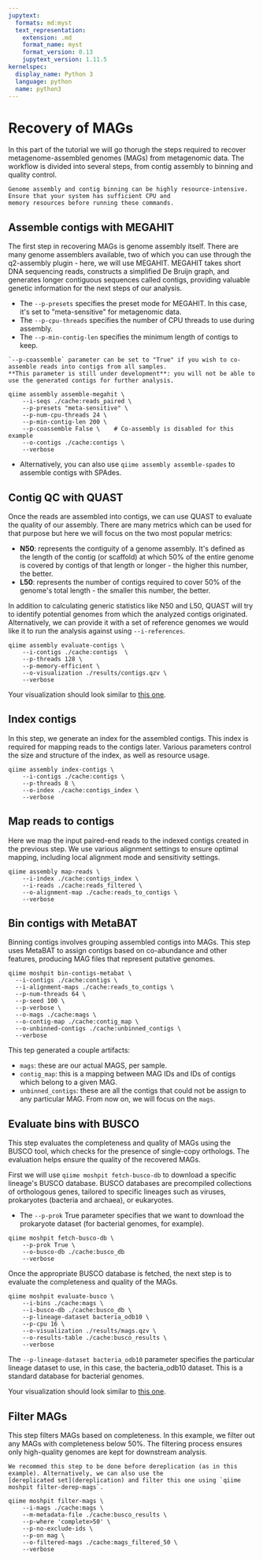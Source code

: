 ```yaml
---
jupytext:
  formats: md:myst
  text_representation:
    extension: .md
    format_name: myst
    format_version: 0.13
    jupytext_version: 1.11.5
kernelspec:
  display_name: Python 3
  language: python
  name: python3
---
```

# Recovery of MAGs
In this part of the tutorial we will go thorugh the steps required to recover metagenome-assembled genomes (MAGs) from 
metagenomic data. The workflow is divided into several steps, from contig assembly to binning and quality control.
```{warning}
Genome assembly and contig binning can be highly resource-intensive. Ensure that your system has sufficient CPU and 
memory resources before running these commands.
```
## Assemble contigs with MEGAHIT
The first step in recovering MAGs is genome assembly itself. There are many genome assemblers available, two of which 
you can use through the q2-assembly plugin - here, we will use MEGAHIT. MEGAHIT takes short DNA sequencing reads, 
constructs a simplified De Bruijn graph, and generates longer contiguous sequences called contigs, providing valuable 
genetic information for the next steps of our analysis.

- The `--p-presets` specifies the preset mode for MEGAHIT. In this case, it's set to "meta-sensitive" for metagenomic data.
- The `--p-cpu-threads` specifies the number of CPU threads to use during assembly.
- The `--p-min-contig-len` specifies the minimum length of contigs to keep.

```{warning}
`--p-coassemble` parameter can be set to "True" if you wish to co-assemble reads into contigs from all samples. 
**This parameter is still under development**: you will not be able to use the generated contigs for further analysis.
```
```{code-cell}
qiime assembly assemble-megahit \
    --i-seqs ./cache:reads_paired \
    --p-presets "meta-sensitive" \          
    --p-num-cpu-threads 24 \                      
    --p-min-contig-len 200 \ 
    --p-coassemble False \    # Co-assembly is disabled for this example
    --o-contigs ./cache:contigs \
    --verbose   
```
- Alternatively, you can also use `qiime assembly assemble-spades` to assemble contigs with SPAdes.

## Contig QC with QUAST
Once the reads are assembled into contigs, we can use QUAST to evaluate the quality of our assembly. There are many 
metrics which can be used for that purpose but here we will focus on the two most popular metrics:
- **N50**: represents the contiguity of a genome assembly. It's defined as the length of the contig (or scaffold) at 
    which 50% of the entire genome is covered by contigs of that length or longer - the higher this number, the better.
- **L50**: represents the number of contigs required to cover 50% of the genome's total length - the smaller this number, 
    the better.

In addition to calculating generic statistics like N50 and L50, QUAST will try to identify potential genomes from which 
the analyzed contigs originated. Alternatively, we can provide it with a set of reference genomes we would like it to 
run the analysis against using `--i-references`.
```{code-cell}
qiime assembly evaluate-contigs \
    --i-contigs ./cache:contigs  \
    --p-threads 128 \
    --p-memory-efficient \
    --o-visualization ./results/contigs.qzv \ 
    --verbose
```
Your visualization should look similar to [this one](https://view.qiime2.org/visualization/?src=https://raw.githubusercontent.com/bokulich-lab/moshpit-docs/main/moshpit_docs/data/contigs.qzv).

## Index contigs
In this step, we generate an index for the assembled contigs. This index is required for mapping reads to the contigs 
later. Various parameters control the size and structure of the index, as well as resource usage.
```{code-cell}
qiime assembly index-contigs \
    --i-contigs ./cache:contigs \                       
    --p-threads 8 \                                  
    --o-index ./cache:contigs_index \
    --verbose                             
```

## Map reads to contigs
Here we map the input paired-end reads to the indexed contigs created in the previous step. We use various alignment 
settings to ensure optimal mapping, including local alignment mode and sensitivity settings.
```{code-cell}
qiime assembly map-reads \
    --i-index ./cache:contigs_index \                         
    --i-reads ./cache:reads_filtered \                                                  
    --o-alignment-map ./cache:reads_to_contigs \
    --verbose             
```

## Bin contigs with MetaBAT
Binning contigs involves grouping assembled contigs into MAGs. This step uses MetaBAT to assign contigs based on 
co-abundance and other features, producing MAG files that represent putative genomes.
```{code-cell}
qiime moshpit bin-contigs-metabat \
  --i-contigs ./cache:contigs \                       
  --i-alignment-maps ./cache:reads_to_contigs \         
  --p-num-threads 64 \                              
  --p-seed 100 \                                   
  --p-verbose \                                    
  --o-mags ./cache:mags \                             
  --o-contig-map ./cache:contig_map \                   
  --o-unbinned-contigs ./cache:unbinned_contigs \
  --verbose          
```
This tep generated a couple artifacts:

- `mags`: these are our actual MAGS, per sample.
- `contig_map`: this is a mapping between MAG IDs and IDs of contigs which belong to a given MAG.
- `unbinned_contigs`: these are all the contigs that could not be assign to any particular MAG.
From now on, we will focus on the `mags`.

## Evaluate bins with BUSCO
This step evaluates the completeness and quality of MAGs using the BUSCO tool, which checks for the presence of 
single-copy orthologs. The evaluation helps ensure the quality of the recovered MAGs.

First we will use `qiime moshpit fetch-busco-db` to download a specific lineage's BUSCO database. BUSCO databases are 
precompiled collections of orthologous genes, tailored to specific lineages such as viruses, prokaryotes 
(bacteria and archaea), or eukaryotes.

- The `--p-prok` True parameter specifies that we want to download the prokaryote dataset (for bacterial genomes, for example).

```{code-cell}
qiime moshpit fetch-busco-db \
    --p-prok True \
    --o-busco-db ./cache:busco_db
    --verbose
```

Once the appropriate BUSCO database is fetched, the next step is to evaluate the completeness and quality of the MAGs.
```{code-cell}
qiime moshpit evaluate-busco \
    --i-bins ./cache:mags \                             
    --i-busco-db ./cache:busco_db \                     
    --p-lineage-dataset bacteria_odb10 \             
    --p-cpu 16 \                                     
    --o-visualization ./results/mags.qzv \
    --o-results-table ./cache:busco_results \
    --verbose                 
```
The `--p-lineage-dataset bacteria_odb10` parameter specifies the particular lineage dataset to use, in this case, 
the bacteria_odb10 dataset. This is a standard database for bacterial genomes.

Your visualization should look similar to [this one](https://view.qiime2.org/visualization/?src=https://raw.githubusercontent.com/bokulich-lab/moshpit-docs/main/moshpit_docs/data/mags.qzv).
## Filter MAGs
This step filters MAGs based on completeness. In this example, we filter out any MAGs with completeness below 50%. 
The filtering process ensures only high-quality genomes are kept for downstream analysis.
```{tip}
We recommed this step to be done before dereplication (as in this example). Alternatively, we can also use the 
[dereplicated set](dereplication) and filter this one using `qiime moshpit filter-derep-mags`.
```

```{code-cell}
qiime moshpit filter-mags \
    --i-mags ./cache:mags \                             
    --m-metadata-file ./cache:busco_results \           
    --p-where 'complete>50' \                        
    --p-no-exclude-ids \                              
    --p-on mag \                                     
    --o-filtered-mags ./cache:mags_filtered_50 \
    --verbose           
```
